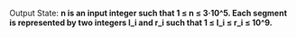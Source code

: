 Output State: **n is an input integer such that 1 ≤ n ≤ 3·10^5. Each segment is represented by two integers l_i and r_i such that 1 ≤ l_i ≤ r_i ≤ 10^9.**